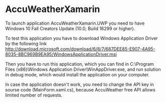 # AccuWeatherXamarin

To launch application AccuWeatherXamarin.UWP you need to have Windows 10 Fall Creators Update (10.0; Build 16299 or higher).

To test this application you have to download Windows Application Driver by the following link http://download.microsoft.com/download/6/8/7/687DEE85-E907-4A95-8035-8BC969B9EA95/WindowsApplicationDriver.msi

Then you have to run this application, which you can find in C:\Program Files (x86)\Windows Application Driver\WinAppDriver.exe, and run solution in debug mode, which would install the application on your computer. 

In case the application doesn't work, you need to change the API key in sourse code (MainForm.xaml.cs), because AccuWeather free API allows limited number of requests.
